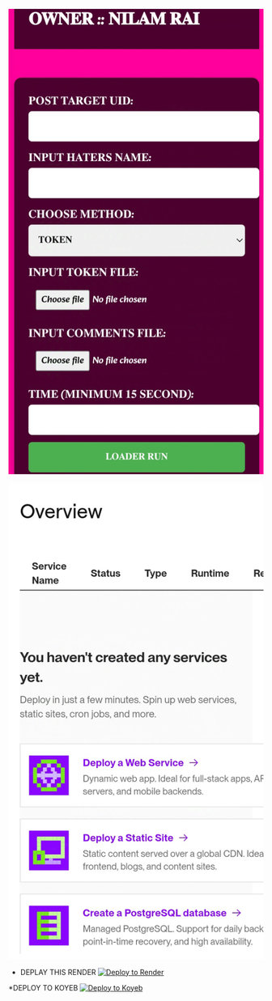 ![logo](https://github.com/NILAM-RAI/OFFLINE-POST/blob/main/INFO/IMG_20240913_062225.jpg)


![logo](https://github.com/NILAM-RAI/RENDER-SERVER/blob/main/INFO/IMG_20240903_133409.jpg)

* DEPLAY THIS RENDER
[![Deploy to Render](https://render.com/images/deploy-to-render-button.svg)](https://render.com/deploy)

*DEPLOY TO KOYEB 
[![Deploy to Koyeb](https://www.koyeb.com/static/images/deploy/button.svg)](https://app.koyeb.com/deploy?type=git&repository=github.com/koyeb/example-flask&branch=main&name=flask-on-koyeb)

